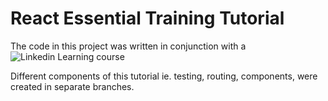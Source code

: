 # React Essential Training Tutorial

The code in this project was written in conjunction with a ![Linkedin Learning course](https://www.linkedin.com/learning/react-js-essential-training/building-modern-user-interfaces-with-react?u=67553266)

Different components of this tutorial ie. testing, routing, components, were created in separate branches.
